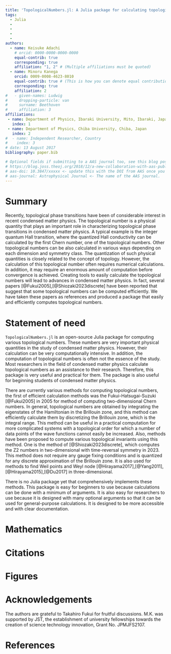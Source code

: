 ```yaml
---
title: 'TopologicalNumbers.jl: A Julia package for calculating topological numbers'
tags:
  - Julia
  - 
  - 
  - 
  - 
authors:
  - name: Keisuke Adachi
    # orcid: 0000-0000-0000-0000
    equal-contrib: true
    corresponding: true
    affiliation: "1, 2" # (Multiple affiliations must be quoted)
  - name: Minoru Kanega
    orcid: 0009-0008-4623-8010
    equal-contrib: true # (This is how you can denote equal contributions between multiple authors)
    corresponding: true
    affiliation: 2
#   - given-names: Ludwig
#     dropping-particle: van
#     surname: Beethoven
#     affiliation: 3
affiliations:
 - name: Department of Physics, Ibaraki University, Mito, Ibaraki, Japan
   index: 1
 - name: Department of Physics, Chiba University, Chiba, Japan
   index: 2
#  - name: Independent Researcher, Country
#    index: 3
# date: 13 August 2017
bibliography: paper.bib

# Optional fields if submitting to a AAS journal too, see this blog post:
# https://blog.joss.theoj.org/2018/12/a-new-collaboration-with-aas-publishing
# aas-doi: 10.3847/xxxxx <- update this with the DOI from AAS once you know it.
# aas-journal: Astrophysical Journal <- The name of the AAS journal.
---
```


# Summary
Recently, topological phase transitions have been of considerable interest in recent condensed matter physics. The topological number is a physical quantity that plays an important role in characterizing topological phase transitions in condensed matter physics. A typical example is the integer quantum Hall transition, where the quantized Hall conductivity can be calculated by the first Chern number, one of the topological numbers. Other topological numbers can be also calculated in various ways depending on each dimension and symmetry class. The quantization of such physical quantities is closely related to the concept of topology. However, the calculation of this topological number often requires numerical calculations. In addition, it may require an enormous amount of computation before convergence is achieved. Creating tools to easily calculate the topological numbers will lead to advances in condensed matter physics. In fact, several papers [@Fukui2005],[@Shiozaki2023discrete] have been reported that suggest that some topological numbers can be computed efficiently. We have taken these papers as references and produced a package that easily and efficiently computes topological numbers.


# Statement of need
`TopologicalNumbers.jl` is an open-source Julia package for computing various topological numbers. These numbers are very important physical quantities in the study of condensed matter physics. However, their calculation can be very computationally intensive. In addition, the computation of topological numbers is often not the essence of the study. Most researchers in the field of condensed matter physics calculate topological numbers as an assistance to their research. Therefore, this package is very useful and practical for them. The package is also useful for beginning students of condensed matter physics.

There are currently various methods for computing topological numbers, the first of efficient calculation methods was the Fukui-Hatsugai-Suzuki [@Fukui2005] in 2005 for method of computing two-dimensional Chern numbers. In general, topological numbers are obtained by integrating the eigenstates of the Hamiltonian in the Brillouin zone, and this method can efficiently calculate them by discretizing the Brillouin zone, which is the integral range. This method can be useful in a practical computation for more complicated systems with a topological order for which a number of data points of the wave functions cannot easily be increased. Also, methods have been proposed to compute various topological invariants using this method. One is the method of [@Shiozaki2023discrete], which computes the Z2 numbers in two-dimensional with time-reversal symmetry in 2023. This method does not require any gauge fixing conditions and is quantized for any discrete approximation of the Brillouin zone. It is also used for methods to find Weil points and Weyl node [@Hirayama2017],[@Yang2011],[@Hirayama2015],[@Du2017] in three-dimensional.

There is no Julia package yet that comprehensively implements these methods. This package is easy for beginners to use because calculations can be done with a minimum of arguments. It is also easy for researchers to use because it is designed with many optional arguments so that it can be used for general-purpose calculations. It is designed to be more accessible and with clear documentation.


# Mathematics



# Citations



# Figures



# Acknowledgements
The authors are grateful to Takahiro Fukui for fruitful discussions.
M.K. was supported by JST, the establishment of university fellowships towards the creation of science technology innovation, Grant No. JPMJFS2107.


# References
